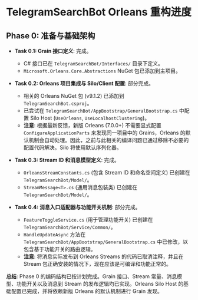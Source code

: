 # TelegramSearchBot Orleans 重构进度

## Phase 0: 准备与基础架构

- **Task 0.1: Grain 接口定义**: 完成。
  - C# 接口已在 `TelegramSearchBot/Interfaces/` 目录下定义。
  - `Microsoft.Orleans.Core.Abstractions` NuGet 包已添加到主项目。

- **Task 0.2: Orleans 项目集成与 Silo/Client 配置**: 部分完成。
  - 相关的 Orleans NuGet 包 (v9.1.2) 已添加到 `TelegramSearchBot.csproj`。
  - 已尝试在 `TelegramSearchBot/AppBootstrap/GeneralBootstrap.cs` 中配置 Silo Host (`UseOrleans`, `UseLocalhostClustering`)。
  - **注意**: 根据最新反馈，新版 Orleans (7.0.0+) 不需要显式配置 `ConfigureApplicationParts` 来发现同一项目中的 Grains，Orleans 的默认机制会自动处理。因此，之前与此相关的编译问题已通过移除不必要的配置代码解决。Silo 将使用默认序列化器。

- **Task 0.3: Stream ID 和消息模型定义**: 完成。
  - `OrleansStreamConstants.cs` (包含 Stream ID 和命名空间定义) 已创建在 `TelegramSearchBot/Model/`。
  - `StreamMessage<T>.cs` (通用消息包装类) 已创建在 `TelegramSearchBot/Model/`。

- **Task 0.4: 消息入口适配器与功能开关机制**: 部分完成。
  - `FeatureToggleService.cs` (用于管理功能开关) 已创建在 `TelegramSearchBot/Service/Common/`。
  - `HandleUpdateAsync` 方法在 `TelegramSearchBot/AppBootstrap/GeneralBootstrap.cs` 中已修改，以包含基于功能开关的路由逻辑。
  - **注意**: 将消息实际发布到 Orleans Streams 的代码已取消注释，并且在 Stream 包正确安装的情况下，现在应该是可编译和功能正常的。

**总结**: Phase 0 的编码结构已按计划完成。Grain 接口、Stream 常量、消息模型、功能开关以及消息到 Stream 的发布逻辑均已实现。Orleans Silo Host 的基础配置已完成，并将依赖新版 Orleans 的默认机制进行 Grain 发现。
